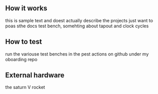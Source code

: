 <!---

This file is used to generate your project datasheet. Please fill in the information below and delete any unused
sections.

You can also include images in this folder and reference them in the markdown. Each image must be less than
512 kb in size, and the combined size of all images must be less than 1 MB.
-->

## How it works

this is sample text and doest actually describe the projects just want to poas sthe docs test bench, somehting about tapout and clock cycles

## How to test

run the variouse test benches in the pest actions on github under my oboarding repo

## External hardware

the saturn V rocket
